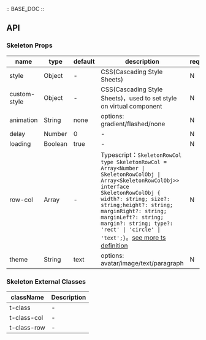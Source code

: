 :: BASE_DOC ::

## API


### Skeleton Props

name | type | default | description | required
-- | -- | -- | -- | --
style | Object | - | CSS(Cascading Style Sheets) | N
custom-style | Object | - | CSS(Cascading Style Sheets)，used to set style on virtual component | N
animation | String | none | options: gradient/flashed/none | N
delay | Number | 0 | \- | N
loading | Boolean | true | \- | N
row-col | Array | - | Typescript：`SkeletonRowCol` `type SkeletonRowCol = Array<Number \| SkeletonRowColObj \| Array<SkeletonRowColObj>>` `interface SkeletonRowColObj { width?: string; size?: string;height?: string; marginRight?: string; marginLeft?: string; margin?: string; type?: 'rect' \| 'circle' \| 'text';}`。[see more ts definition](https://github.com/Tencent/tdesign-miniprogram/tree/develop/packages/components/skeleton/type.ts) | N
theme | String | text | options: avatar/image/text/paragraph | N

### Skeleton External Classes

className | Description
-- | --
t-class | \-
t-class-col | \-
t-class-row | \-
